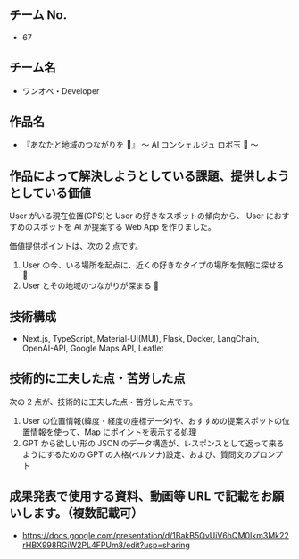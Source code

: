 ## チーム No.

- 67

## チーム名

- ワンオペ・Developer

## 作品名

- 『あなたと地域のつながりを 🌟』 〜 AI コンシェルジュ ロボ玉 🐹 〜

## 作品によって解決しようとしている課題、提供しようとしている価値

User がいる現在位置(GPS)と User の好きなスポットの傾向から、
User におすすめのスポットを AI が提案する Web App を作りました。

価値提供ポイントは、次の 2 点です。

1. User の今、いる場所を起点に、近くの好きなタイプの場所を気軽に探せる 🌟
2. User とその地域のつながりが深まる 🌟

## 技術構成

- Next.js, TypeScript, Material-UI(MUI), Flask, Docker, LangChain, OpenAI-API, Google Maps API, Leaflet

## 技術的に工夫した点・苦労した点

次の 2 点が、技術的に工夫した点・苦労した点です。

1. User の位置情報(緯度・経度の座標データ)や、おすすめの提案スポットの位置情報を使って、Map にポイントを表示する処理
2. GPT から欲しい形の JSON のデータ構造が、レスポンスとして返って来るようにするための GPT の人格(ペルソナ)設定、および、質問文のプロンプト

## 成果発表で使用する資料、動画等 URL で記載をお願いします。（複数記載可）

- https://docs.google.com/presentation/d/1BakB5QvUiV6hQM0Ikm3Mk22rHBX998RGiW2PL4FPUm8/edit?usp=sharing
